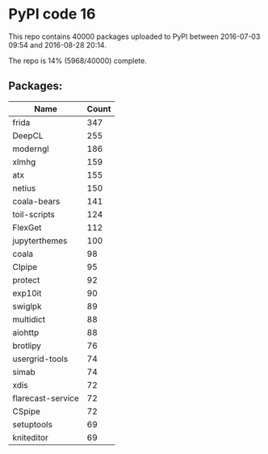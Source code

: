 # PyPI code 16

This repo contains 40000 packages uploaded to PyPI between 
2016-07-03 09:54 and 2016-08-28 20:14.

The repo is 14% (5968/40000) complete.

## Packages:

| Name  | Count |
| ----- | ----- |
| frida | 347 |
| DeepCL | 255 |
| moderngl | 186 |
| xlmhg | 159 |
| atx | 155 |
| netius | 150 |
| coala-bears | 141 |
| toil-scripts | 124 |
| FlexGet | 112 |
| jupyterthemes | 100 |
| coala | 98 |
| CIpipe | 95 |
| protect | 92 |
| exp10it | 90 |
| swiglpk | 89 |
| multidict | 88 |
| aiohttp | 88 |
| brotlipy | 76 |
| usergrid-tools | 74 |
| simab | 74 |
| xdis | 72 |
| flarecast-service | 72 |
| CSpipe | 72 |
| setuptools | 69 |
| kniteditor | 69 |


